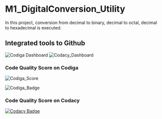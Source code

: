 # M1_DigitalConversion_Utility
In this project, conversion from decimal to binary, decimal to octal, decimal to hexadecimal is executed.  

## Integrated tools to Github
![Codiga Dashboard](https://app.codiga.io/public/project/30975/M1_DigitalConversion_Utility/dashboard)
![Codacy_Dashboard](https://www.codacy.com/gh/Kartik-Burele/M1_DigitalConversion_Utility/dashboard?utm_source=github.com&amp;utm_medium=referral&amp;utm_content=Kartik-Burele/M1_DigitalConversion_Utility&amp;utm_campaign=Badge_Grade)

### Code Quality Score on Codiga
![Codiga_Score](https://api.codiga.io/project/30975/score/svg)

![Codiga_Badge](https://api.codiga.io/project/30975/status/svg)

### Code Quality Score on Codacy
[![Codacy Badge](https://app.codacy.com/project/badge/Grade/78e7e16fd1954c1bb5c6b8dbbc7e80e9)](https://www.codacy.com/gh/Kartik-Burele/M1_DigitalConversion_Utility/dashboard?utm_source=github.com&amp;utm_medium=referral&amp;utm_content=Kartik-Burele/M1_DigitalConversion_Utility&amp;utm_campaign=Badge_Grade)
